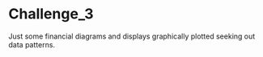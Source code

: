 # Challenge_3
Just some financial diagrams and displays graphically plotted seeking out data patterns.
